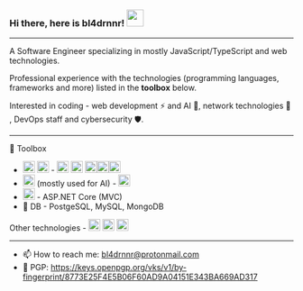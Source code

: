 ### Hi there, here is bl4drnnr! <img src="https://raw.githubusercontent.com/MartinHeinz/MartinHeinz/master/wave.gif" width="30px">
---

A Software Engineer specializing in mostly JavaScript/TypeScript and web technologies. 

Professional experience with the technologies (programming languages, frameworks and more) listed in the **toolbox** below.

Interested in coding - web development ⚡️ and AI 🤖, network technologies 📡 , DevOps staff and cybersecurity 🛡.

---

🧰 Toolbox

- <a href="https://www.typescriptlang.org/" title="Typescript"><img src="https://github.com/get-icon/geticon/raw/master/icons/typescript-icon.svg" alt="Typescript" width="21px" height="21px"></a>
<a href="https://developer.mozilla.org/en-US/docs/Web/JavaScript" title="JavaScript"><img src="https://github.com/get-icon/geticon/raw/master/icons/javascript.svg" alt="JavaScript" width="21px" height="21px"></a> - <a href="https://vuejs.org/" title="Vue.js"><img src="https://github.com/get-icon/geticon/raw/master/icons/vue.svg" alt="Vue.js" width="21px" height="21px"></a>
 <a href="https://reactjs.org/" title="React"><img src="https://github.com/get-icon/geticon/raw/master/icons/react.svg" alt="React" width="21px" height="21px"></a>  <a title="Nuxt"><img src="https://github.com/get-icon/geticon/blob/master/icons/nuxt-icon.svg" alt="Nuxt" width="21px" height="21px"></a><a href="https://nodejs.org/" title="Node.js"><img src="https://github.com/get-icon/geticon/raw/master/icons/nodejs-icon.svg" alt="Node.js" width="21px" height="21px"></a><a href="https://expressjs.com/" title="Express"><img src="https://github.com/get-icon/geticon/raw/master/icons/express.svg" alt="Express" width="21px" height="21px"></a>
- <a href="https://www.python.org/" title="Python"><img src="https://github.com/get-icon/geticon/raw/master/icons/python.svg" alt="Python" width="21px" height="21px"></a>
 (mostly used for AI) - <a title="Django"><img src="https://github.com/get-icon/geticon/blob/master/icons/django.svg" alt="Python" width="21px" height="21px"></a>
- <a title="C#"><img src="https://github.com/get-icon/geticon/blob/master/icons/c-sharp.svg" alt="C#" width="21px" height="21px"></a> - ASP.NET Core (MVC)
- 📜 DB - PostgeSQL, MySQL, MongoDB

Other technologies - <a title="AWS"><img src="https://github.com/get-icon/geticon/blob/master/icons/aws.svg" alt="AWS" width="21px" height="21px"></a> <a href="https://www.docker.com/" title="docker"><img src="https://github.com/get-icon/geticon/raw/master/icons/docker-icon.svg" alt="docker" width="21px" height="21px"></a> <a href="https://azure.microsoft.com/" title="Microsoft Azure"><img src="https://github.com/get-icon/geticon/raw/master/icons/azure-icon.svg" alt="Microsoft Azure" width="21px" height="21px"></a>



---

- 📫 How to reach me: bl4drnnr@protonmail.com
- 🔑 PGP: https://keys.openpgp.org/vks/v1/by-fingerprint/8773E25F4E5B06F60AD9A04151E343BA669AD317
